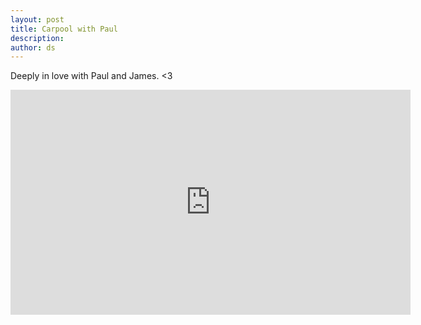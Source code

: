 ```yaml
---
layout: post
title: Carpool with Paul
description:
author: ds
---
```


Deeply in love with Paul and James. <3

<iframe width="640" height="360" src="https://www.youtube-nocookie.com/embed/QjvzCTqkBDQ" frameborder="0" allow="autoplay; encrypted-media" allowfullscreen></iframe>
